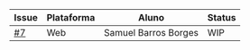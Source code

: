 
| Issue                                                                      | Plataforma | Aluno                            | Status   |
| -------------------------------------------------------------------------- | ---------- | -------------------------------- | ------   |
| [#7](https://github.com/Rocket-Chat-GCES/Rocket.Chat/issues/7)             | Web        | Samuel Barros Borges             | WIP      |